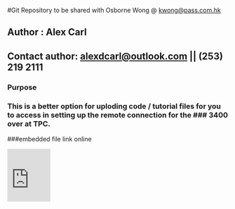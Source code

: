 #Git Repository to be shared with Osborne Wong @ kwong@pass.com.hk
## Author : Alex Carl
## Contact author: alexdcarl@outlook.com || (253) 219 2111
### Purpose
### This is a better option for uploding code / tutorial files for you to access in setting up the remote connection for the ### 3400 over at TPC.


###embedded file link online
<iframe src="https://onedrive.live.com/embed?cid=9E4A000B5A1E9FD3&resid=9E4A000B5A1E9FD3%214615&authkey=ANXfcxNbn-FsDiA" width="98" height="120" frameborder="0" scrolling="no"></iframe>
